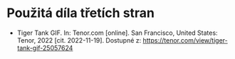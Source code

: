 # Použitá díla třetích stran
* Tiger Tank GIF. In: Tenor.com [online]. San Francisco, United States: Tenor, 2022 [cit. 2022-11-19]. Dostupné z: https://tenor.com/view/tiger-tank-gif-25057624

